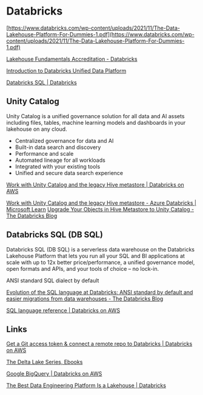 # Databricks

[https://www.databricks.com/wp-content/uploads/2021/11/The-Data-Lakehouse-Platform-For-Dummies-1.pdf](https://www.databricks.com/wp-content/uploads/2021/11/The-Data-Lakehouse-Platform-For-Dummies-1.pdf)

[Lakehouse Fundamentals Accreditation - Databricks](https://www.databricks.com/learn/training/lakehouse-fundamentals-accreditation)

[Introduction to Databricks Unified Data Platform](https://www.youtube.com/watch?v=02DBOfYrYT0&ab_channel=Databricks)

[Databricks SQL | Databricks](https://www.databricks.com/product/databricks-sql)

## Unity Catalog

Unity Catalog is a unified governance solution for all data and AI assets including files, tables, machine learning models and dashboards in your lakehouse on any cloud.

- Centralized governance for data and AI
- Built-in data search and discovery
- Performance and scale
- Automated lineage for all workloads
- Integrated with your existing tools
- Unified and secure data search experience

[Work with Unity Catalog and the legacy Hive metastore | Databricks on AWS](https://docs.databricks.com/data-governance/unity-catalog/hive-metastore.html#)

[Work with Unity Catalog and the legacy Hive metastore - Azure Databricks | Microsoft Learn](https://learn.microsoft.com/en-us/azure/databricks/data-governance/unity-catalog/hive-metastore)
[Upgrade Your Objects in Hive Metastore to Unity Catalog - The Databricks Blog](https://www.databricks.com/blog/2022/11/03/how-seamlessly-upgrade-your-hive-metastore-objects-unity-catalog-metastore-using)

## Databricks SQL (DB SQL)

Databricks SQL (DB SQL) is a serverless data warehouse on the Databricks Lakehouse Platform that lets you run all your SQL and BI applications at scale with up to 12x better price/performance, a unified governance model, open formats and APIs, and your tools of choice – no lock-in.

ANSI standard SQL dialect by default

[Evolution of the SQL language at Databricks: ANSI standard by default and easier migrations from data warehouses - The Databricks Blog](https://www.databricks.com/blog/2021/11/16/evolution-of-the-sql-language-at-databricks-ansi-standard-by-default-and-easier-migrations-from-data-warehouses.html)

[SQL language reference | Databricks on AWS](https://docs.databricks.com/sql/language-manual/index.html)

## Links

[Get a Git access token & connect a remote repo to Databricks | Databricks on AWS](https://docs.databricks.com/repos/get-access-tokens-from-git-provider.html)

[The Delta Lake Series, Ebooks](https://www.databricks.com/explore/de-data-warehousing/the-delta-lake-series)

[Google BigQuery | Databricks on AWS](https://docs.databricks.com/external-data/bigquery.html)

[The Best Data Engineering Platform Is a Lakehouse | Databricks](https://www.databricks.com/resources/webinar/best-data-engineering-platform-lakehouse)

